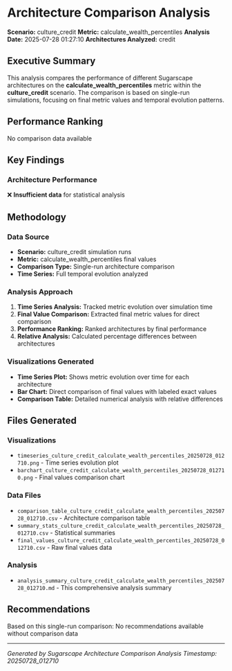 # Architecture Comparison Analysis

**Scenario:** culture_credit
**Metric:** calculate_wealth_percentiles
**Analysis Date:** 2025-07-28 01:27:10
**Architectures Analyzed:** credit

## Executive Summary

This analysis compares the performance of different Sugarscape architectures on the **calculate_wealth_percentiles** metric within the **culture_credit** scenario. The comparison is based on single-run simulations, focusing on final metric values and temporal evolution patterns.

## Performance Ranking
No comparison data available

## Key Findings

### Architecture Performance
❌ **Insufficient data** for statistical analysis

## Methodology

### Data Source
- **Scenario:** culture_credit simulation runs
- **Metric:** calculate_wealth_percentiles final values
- **Comparison Type:** Single-run architecture comparison
- **Time Series:** Full temporal evolution analyzed

### Analysis Approach
1. **Time Series Analysis:** Tracked metric evolution over simulation time
2. **Final Value Comparison:** Extracted final metric values for direct comparison
3. **Performance Ranking:** Ranked architectures by final performance
4. **Relative Analysis:** Calculated percentage differences between architectures

### Visualizations Generated
- **Time Series Plot:** Shows metric evolution over time for each architecture
- **Bar Chart:** Direct comparison of final values with labeled exact values
- **Comparison Table:** Detailed numerical analysis with relative differences

## Files Generated

### Visualizations
- `timeseries_culture_credit_calculate_wealth_percentiles_20250728_012710.png` - Time series evolution plot
- `barchart_culture_credit_calculate_wealth_percentiles_20250728_012710.png` - Final values comparison chart

### Data Files
- `comparison_table_culture_credit_calculate_wealth_percentiles_20250728_012710.csv` - Architecture comparison table
- `summary_stats_culture_credit_calculate_wealth_percentiles_20250728_012710.csv` - Statistical summaries
- `final_values_culture_credit_calculate_wealth_percentiles_20250728_012710.csv` - Raw final values data

### Analysis
- `analysis_summary_culture_credit_calculate_wealth_percentiles_20250728_012710.md` - This comprehensive analysis summary

## Recommendations

Based on this single-run comparison:
No recommendations available without comparison data

---
*Generated by Sugarscape Architecture Comparison Analysis*
*Timestamp: 20250728_012710*
